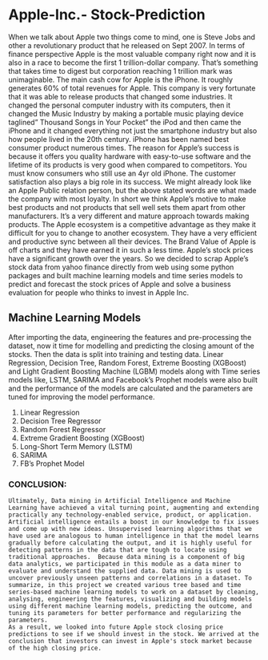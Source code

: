 # Apple-Inc.- Stock-Prediction
When we talk about Apple two things come to mind, one is Steve Jobs and other a revolutionary product that he released on Sept 2007. In terms of finance perspective Apple is the most valuable company right now and it is also in a race to become the first 1 trillion-dollar company. That’s something that takes time to digest but corporation reaching 1 trillion mark was unimaginable. The main cash cow for Apple is the iPhone. It roughly generates 60% of total revenues for Apple. 
This company is very fortunate that it was able to release products that changed some industries. It changed the personal computer industry with its computers, then it changed the Music Industry by making a portable music playing device taglined” Thousand Songs in Your Pocket” the iPod and then came the iPhone and it changed everything not just the smartphone industry but also how people lived in the 20th century. iPhone has been named best consumer product numerous times. 
The reason for Apple’s success is because it offers you quality hardware with easy-to-use software and the lifetime of its products is very good when compared to competitors. You must know consumers who still use an 4yr old iPhone. The customer satisfaction also plays a big role in its success. We might already look like an Apple Public relation person, but the above stated words are what made the company with most loyalty.
In short we think Apple’s motive to make best products and not products that sell well sets them apart from other manufacturers. It’s a very different and mature approach towards making products. The Apple ecosystem is a competitive advantage as they make it difficult for you to change to another ecosystem. They have a very efficient and productive sync between all their devices. The Brand Value of Apple is off charts and they have earned it in such a less time. Apple’s stock prices have a significant growth over the years. So we decided to scrap Apple’s stock data from yahoo finance directly from web using some python packages and built machine learning models and time series models to predict and forecast the stock prices of Apple and solve a business evaluation for people who thinks to invest in Apple Inc.


## Machine Learning Models
After importing the data, engineering the features and pre-processing the dataset, now it time for modelling and predicting the closing amount of the stocks. Then the data is split into training and testing data. Linear Regression, Decision Tree, Random Forest, Extreme Boosting (XGBoost) and Light Gradient Boosting Machine (LGBM) models along with Time series models like, LSTM, SARIMA and Facebook’s Prophet models were also built and the performance of the models are calculated and the parameters are tuned for improving the model performance.


1.	Linear Regression 
2.	Decision Tree Regressor 
3.	Random Forest Regressor 
4.	Extreme Gradient Boosting (XGBoost)
5.	Long-Short Term Memory (LSTM)
6.	SARIMA
7.	FB’s Prophet Model


### CONCLUSION:
	Ultimately, Data mining in Artificial Intelligence and Machine Learning have achieved a vital turning point, augmenting and extending practically any technology-enabled service, product, or application. Artificial intelligence entails a boost in our knowledge to fix issues and come up with new ideas. Unsupervised learning algorithms that we have used are analogous to human intelligence in that the model learns gradually before calculating the output, and it is highly useful for detecting patterns in the data that are tough to locate using traditional approaches.  Because data mining is a component of big data analytics, we participated in this module as a data miner to evaluate and understand the supplied data. Data mining is used to uncover previously unseen patterns and correlations in a dataset. To summarize, in this project we created various tree based and time series-based machine learning models to work on a dataset by cleaning, analysing, engineering the features, visualizing and building models using different machine learning models, predicting the outcome, and tuning its parameters for better performance and regularizing the parameters.
	As a result, we looked into future Apple stock closing price predictions to see if we should invest in the stock. We arrived at the conclusion that investors can invest in Apple's stock market because of the high closing price. 
